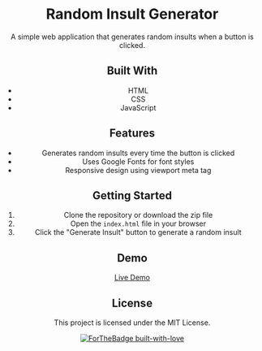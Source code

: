 <div align="center">
  <h1>Random Insult Generator</h1>
  A simple web application that generates random insults when a button is clicked.
  
  ## Built With
  - HTML
  - CSS
  - JavaScript
  
  ## Features
  - Generates random insults every time the button is clicked
  - Uses Google Fonts for font styles
  - Responsive design using viewport meta tag
  
  ## Getting Started
  1. Clone the repository or download the zip file
  2. Open the `index.html` file in your browser
  3. Click the "Generate Insult" button to generate a random insult
  
  ## Demo
  [Live Demo](https://example.com)
  
  ## License
  This project is licensed under the MIT License.
  
  [![ForTheBadge built-with-love](https://forthebadge.com/images/badges/built-with-love.svg)](https://github.com/ruihq)
</div>

